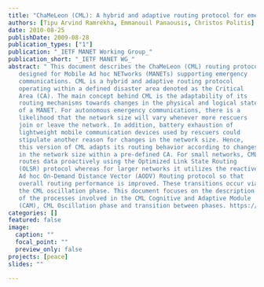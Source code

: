 ```yaml
---
title: "ChaMeLeon (CML): A hybrid and adaptive routing protocol for emergency situations"
authors: [Tipu Arvind Ramrekha, Emmanouil Panaousis, Christos Politis]
date: 2010-08-25
publishDate: 2009-08-28
publication_types: ["1"]
publication: "_IETF MANET Working Group_"
publication_short: "_IETF MANET WG_"
abstract: " This document describes the ChaMeLeon (CML) routing protocol
   designed for Mobile Ad hoc NETworks (MANETs) supporting emergency
   communications. CML is a hybrid and adaptive routing protocol
   operating within a defined disaster area denoted as the Critical
   Area (CA). The main concept behind CML is the adaptability of its
   routing mechanisms towards changes in the physical and logical state
   of a MANET. For autonomous emergency communications, there is a
   likelihood that the network size will vary whenever more rescuers
   join or leave the network. In addition, battery exhaustion of
   lightweight mobile communication devices used by rescuers could
   stipulate another reason for changes in the network size. Hence,
   this version of CML adapts its routing behavior according to changes
   in the network size within a pre-defined CA. For small networks, CML
   routes data proactively using the Optimized Link State Routing
   (OLSR) protocol whereas for larger networks it utilizes the reactive
   Ad hoc On-Demand Distance Vector (AODV) Routing protocol so that
   overall routing performance is improved. These transitions occur via
   the CML oscillation phase. This document focuses on the description
   of the processes involved in the CML Cognitive and Adaptive Module
   (CAM), CML Oscillation phase and transition between phases. https://tools.ietf.org/html/draft-ramrekha-manet-cml-01"
categories: []
featured: false
image:
  caption: ""
  focal_point: ""
  preview_only: false
projects: [peace]
slides: ""

---
```

